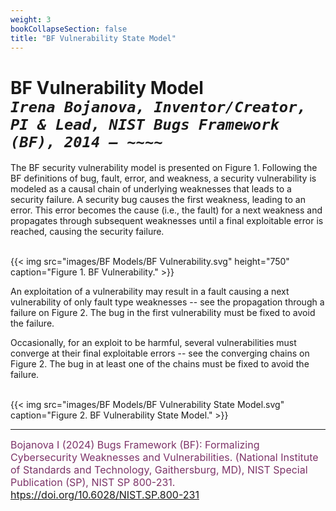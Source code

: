 ```yaml
---
weight: 3
bookCollapseSection: false
title: "BF Vulnerability State Model"
---
```

# BF Vulnerability Model <br/>_`Irena Bojanova, Inventor/Creator, PI & Lead, NIST Bugs Framework (BF), 2014 – ~~~~`_

The BF security vulnerability model is presented on Figure 1. Following the BF definitions of bug, fault, error, and weakness, a  security vulnerability is modeled as a causal chain of underlying weaknesses that leads to a security failure. A security bug causes the first weakness, leading to an error. This error becomes the cause (i.e., the fault) for a next weakness and propagates through subsequent weaknesses until a final exploitable error is reached, causing the security failure.

<br/>
{{< img src="images/BF Models/BF Vulnerability.svg" height="750" caption="Figure 1. BF Vulnerability." >}}


An exploitation of a vulnerability may result in a fault causing a next vulnerability of only fault type weaknesses -- see the propagation through a failure on Figure 2. The bug in the first vulnerability must be fixed to avoid the failure. 

Occasionally, for an exploit to be harmful, several vulnerabilities must converge at their final exploitable errors -- see the converging chains on Figure 2. The bug in at least one of the chains must be fixed to avoid the failure.

<br/>
{{< img src="images/BF Models/BF Vulnerability State Model.svg" caption="Figure 2. BF Vulnerability State Model." >}}

_____________________________________

<l style="font-size: 16px; color: #7D3368"> Bojanova I (2024) Bugs Framework (BF): Formalizing Cybersecurity Weaknesses and Vulnerabilities. (National Institute of Standards and Technology, Gaithersburg, MD), NIST Special Publication (SP), NIST SP 800-231. [htps://doi.org/10.6028/NIST.SP.800-231](htps://doi.org/10.6028/NIST.SP.800-231)</l>  <br/>